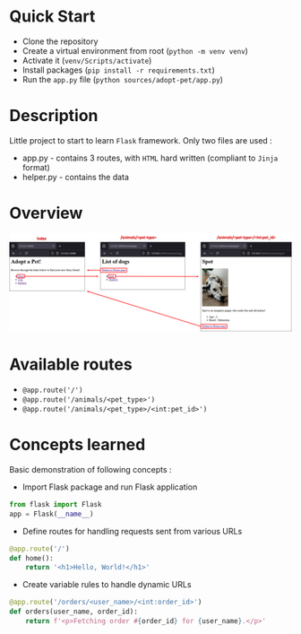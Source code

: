 # Quick Start

* Clone the repository
* Create a virtual environment from root (`python -m venv venv`)
* Activate it (`venv/Scripts/activate`)
* Install packages (`pip install -r requirements.txt`)
* Run the `app.py` file (`python sources/adopt-pet/app.py`)

# Description
Little project to start to learn `Flask` framework.
Only two files are used :
* app.py - contains 3 routes, with `HTML` hard written (compliant to `Jinja` format)
* helper.py - contains the data

# Overview
![](./docs/img/synthesis.png)

# Available routes
* `@app.route('/')`
* `@app.route('/animals/<pet_type>')`
* `@app.route('/animals/<pet_type>/<int:pet_id>')`

# Concepts learned
Basic demonstration of following concepts :
* Import Flask package and run Flask application
```python
from flask import Flask
app = Flask(__name__)
```
* Define routes for handling requests sent from various URLs
```python
@app.route('/')
def home():
    return '<h1>Hello, World!</h1>'
```
* Create variable rules to handle dynamic URLs
```python
@app.route('/orders/<user_name>/<int:order_id>')
def orders(user_name, order_id):
    return f'<p>Fetching order #{order_id} for {user_name}.</p>'
```
